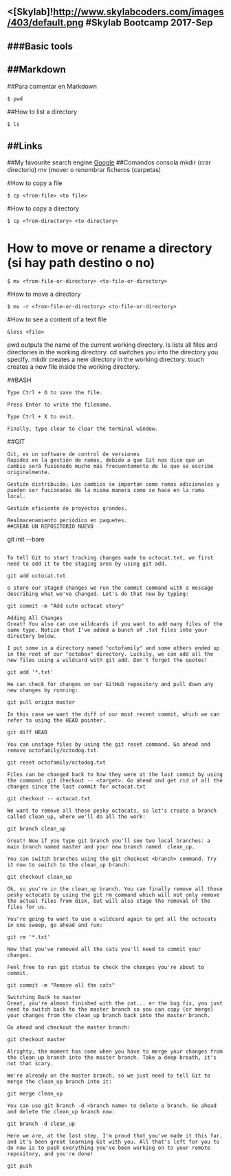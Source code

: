 <[Skylab]!http://www.skylabcoders.com/images/403/default.png
#Skylab Bootcamp 2017-Sep
------------------------
###Basic tools
------------
##Markdown
---------
##Para comentar en Markdown
```bash
$ pwd

```
##How to list a directory
```bash
$ ls

```
##Links
---------
##My favourite search engine
[Google](http://www.google.com "Google!")
##Comandos consola
mkdir (crar directorio)
mv (mover o renombrar ficheros (carpetas)

#How to copy a file 
```
$ cp <from-file> <to file>
```
#How to copy a directory
```
$ cp <from-directory> <to directory>
```
# How to move or rename a directory (si hay path destino o no)
```
$ mv <from-file-or-directory> <to-file-or-directory>
```
#How to move  a directory
```
$ mv -r <from-file-or-directory> <to-file-or-directory>
```
#How to see a content of a text file   
```
&less <file>
```

pwd outputs the name of the current working directory.
ls lists all files and directories in the working directory.
cd switches you into the directory you specify.
mkdir creates a new directory in the working directory.
touch creates a new file inside the working directory.


##BASH
```
Type Ctrl + O to save the file.

Press Enter to write the filename.

Type Ctrl + X to exit.

Finally, type clear to clear the terminal window.

``` 

##GIT
```
Git, es un software de control de versiones
Rapidez en la gestión de ramas, debido a que Git nos dice que un cambio será fusionado mucho más frecuentemente de lo que se escribe originalmente.

Gestión distribuida; Los cambios se importan como ramas adicionales y pueden ser fusionados de la misma manera como se hace en la rama local.

Gestión eficiente de proyectos grandes.

Realmacenamiento periódico en paquetes.
##CREAR UN REPOSITORIO NUEVO
```
git init --bare

```

To tell Git to start tracking changes made to octocat.txt, we first need to add it to the staging area by using git add.

git add octocat.txt

o store our staged changes we run the commit command with a message describing what we've changed. Let's do that now by typing:

git commit -m "Add cute octocat story"

Adding All Changes
Great! You also can use wildcards if you want to add many files of the same type. Notice that I've added a bunch of .txt files into your directory below.

I put some in a directory named "octofamily" and some others ended up in the root of our "octobox" directory. Luckily, we can add all the new files using a wildcard with git add. Don't forget the quotes!

git add '*.txt'

We can check for changes on our GitHub repository and pull down any new changes by running:

git pull origin master

In this case we want the diff of our most recent commit, which we can refer to using the HEAD pointer.

git diff HEAD

You can unstage files by using the git reset command. Go ahead and remove octofamily/octodog.txt.

git reset octofamily/octodog.txt

Files can be changed back to how they were at the last commit by using the command: git checkout -- <target>. Go ahead and get rid of all the changes since the last commit for octocat.txt

git checkout -- octocat.txt

We want to remove all these pesky octocats, so let's create a branch called clean_up, where we'll do all the work:

git branch clean_up

Great! Now if you type git branch you'll see two local branches: a main branch named master and your new branch named  clean_up.

You can switch branches using the git checkout <branch> command. Try it now to switch to the clean_up branch:

git checkout clean_up

Ok, so you're in the clean_up branch. You can finally remove all those pesky octocats by using the git rm command which will not only remove the actual files from disk, but will also stage the removal of the files for us.

You're going to want to use a wildcard again to get all the octocats in one sweep, go ahead and run:

git rm '*.txt'

Now that you've removed all the cats you'll need to commit your changes.

Feel free to run git status to check the changes you're about to commit.

git commit -m "Remove all the cats"

Switching Back to master
Great, you're almost finished with the cat... er the bug fix, you just need to switch back to the master branch so you can copy (or merge) your changes from the clean_up branch back into the master branch.

Go ahead and checkout the master branch:

git checkout master

Alrighty, the moment has come when you have to merge your changes from the clean_up branch into the master branch. Take a deep breath, it's not that scary.

We're already on the master branch, so we just need to tell Git to merge the clean_up branch into it:

git merge clean_up

You can use git branch -d <branch name> to delete a branch. Go ahead and delete the clean_up branch now:

git branch -d clean_up

Here we are, at the last step. I'm proud that you've made it this far, and it's been great learning Git with you. All that's left for you to do now is to push everything you've been working on to your remote repository, and you're done!

git push